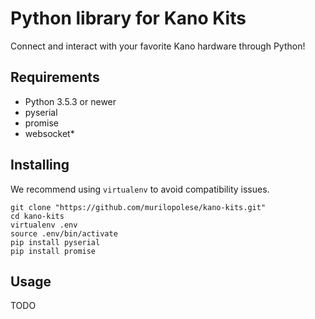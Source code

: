 # Python library for Kano Kits

Connect and interact with your favorite Kano hardware through Python!

## Requirements

- Python 3.5.3 or newer
- pyserial
- promise
- websocket*

## Installing

We recommend using `virtualenv` to avoid compatibility issues.

```
git clone "https://github.com/murilopolese/kano-kits.git"
cd kano-kits
virtualenv .env
source .env/bin/activate
pip install pyserial
pip install promise
```
## Usage

TODO

